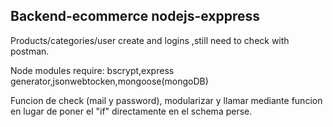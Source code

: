 ## Backend-ecommerce nodejs-exppress

Products/categories/user create and logins
,still need to check with postman.

Node modules require: bscrypt,express generator,jsonwebtocken,mongoose(mongoDB)

Funcion de check (mail  y password), modularizar y llamar mediante funcion en lugar de poner el "if" directamente en el schema perse.
